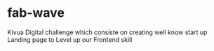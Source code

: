 # fab-wave
Kivua Digital challenge which consiste on creating well know start up Landing page to Level up our Frontend skill
